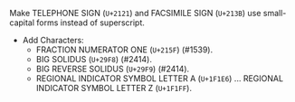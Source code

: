 Make TELEPHONE SIGN (`U+2121`) and FACSIMILE SIGN (`U+213B`) use small-capital forms instead of superscript.
* Add Characters:
  - FRACTION NUMERATOR ONE (`U+215F`) (#1539).
  - BIG SOLIDUS (`U+29F8`) (#2414).
  - BIG REVERSE SOLIDUS (`U+29F9`) (#2414).
  - REGIONAL INDICATOR SYMBOL LETTER A (`U+1F1E6`) ... REGIONAL INDICATOR SYMBOL LETTER Z (`U+1F1FF`).
